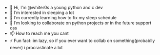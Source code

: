 - 👋 Hi, I’m @whiter0s a young python and c dev
- 👀 I’m interested in sleeping a lot
- 🌱 I’m currently learning how to fix my sleep schedule
- 💞️ I’m looking to collaborate on python projects or in the future support oss
- 📫 How to reach me you cant
- ⚡ Fun fact: im lazy, so if you ever want to collab on something(probablly never) i procrastinate a lot

<!---
whiter0s/whiter0s is a ✨ special ✨ repository because its `README.md` (this file) appears on your GitHub profile.
You can click the Preview link to take a look at your changes.
--->
